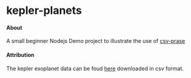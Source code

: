 # kepler-planets

#### About
A small beginner Nodejs Demo project to illustrate the use of [csv-prase](https://www.npmjs.com/package/csv-parse)

#### Attribution
The kepler exoplanet data can be foud [here](https://exoplanetarchive.ipac.caltech.edu/cgi-bin/TblView/nph-tblView?app=ExoTbls&config=cumulative) downloaded in csv format.
